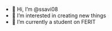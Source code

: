 - 👋 Hi, I’m @ssavi08
- 👀 I’m interested in creating new things
- 🌱 I’m currently a student on FERIT

<!---
ssavi08/ssavi08 is a ✨ special ✨ repository because its `README.md` (this file) appears on your GitHub profile.
You can click the Preview link to take a look at your changes.
--->
